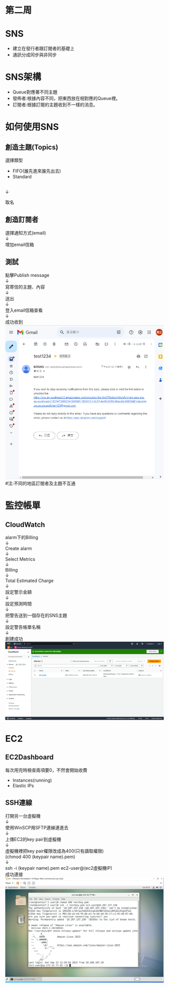 # 第二周
# SNS
* 建立在發行者跟訂閱者的基礎上
* 通訊分成同步與非同步
# SNS架構
* Queue對應著不同主題
* 發佈者:根據內容不同，把東西放在相對應的Queue裡。
* 訂閱者:根據訂閱的主題收到不一樣的消息。
# 如何使用SNS
## 創造主題(Topics)
 選擇類型<br>
* FIFO(誰先進來誰先出去)
* Standard

<br>↓<br>

取名<br>
## 創造訂閱者
選擇通知方式(email) <br>↓<br>
增加email信箱

## 測試
點擊Publish message <br>↓<br>
寫寄信的主題、內容 <br>↓<br>
送出 <br>↓<br>
登入email信箱查看 <br>↓<br>
成功收到
<img src="../pic/0919.png">
#注:不同的地區訂閱者及主題不互通

# 監控帳單
## CloudWatch
alarm下的Billing <br>↓<br>
Create alarm <br>↓<br>
Select Metrics <br>↓<br>
Billing<br>↓<br>
Total Estimated Charge <br>↓<br>
設定警示金額 <br>↓<br>
設定預測時間 <br>↓<br>
把警告送到一個存在的SNS主題 <br>↓<br> 
設定警告帳單名稱 <br>↓<br>
創建成功 <br>
<img src="../pic/0919-1.png">

# EC2
## EC2Dashboard
每次用完時檢查兩項要0，不然會開始收費
* Instances(running)
* Elastic IPs

## SSH連線
打開另一台虛擬機<br>↓<br> 
使用WinSCP用SFTP連線連進去 <br>↓<br> 
上傳EC2的key pair到虛擬機 <br>↓<br> 
虛擬機裡把key pair權限改成為400(只有讀取權限)<br>
(chmod 400 (keypair name).pem) <br>↓<br> 
ssh -i (keypair name).pem ec2-user@(ec2虛擬機IP) <br>
成功連接
<img src="../pic/0919-2.png">




